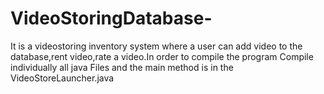 # VideoStoringDatabase-
It is a videostoring inventory system where a user can add video to the database,rent video,rate a video.In order to compile the program Compile individually all java Files and the main method is in the VideoStoreLauncher.java
